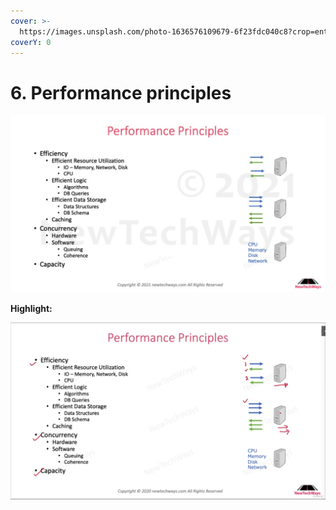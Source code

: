 ```yaml
---
cover: >-
  https://images.unsplash.com/photo-1636576109679-6f23fdc040c8?crop=entropy&cs=srgb&fm=jpg&ixid=MnwxOTcwMjR8MHwxfHJhbmRvbXx8fHx8fHx8fDE2MzkxNDM4MDA&ixlib=rb-1.2.1&q=85
coverY: 0
---
```


# 6. Performance principles

![](<../.gitbook/assets/image (52).png>)

**Highlight:**

![](<../.gitbook/assets/Performance Principles.png>)

